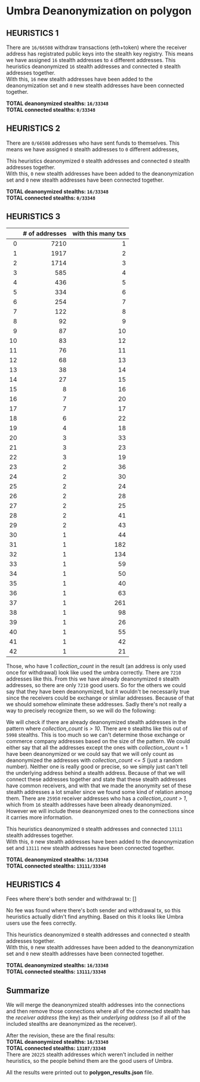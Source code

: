 # Umbra Deanonymization on polygon

## HEURISTICS 1

There are `16/66508` withdraw transactions (eth+token) where the receiver address has registrated public keys into the stealth key registry.
This means we have assigned `16` stealth addresses to `4` different addresses. 
This heuristics deanonymized `16` stealth addresses and connected `0` stealth addresses together.  
With this, `16` new stealth addresses have been added to the deanonymization set and `0` new stealth addresses have been connected together.  

**TOTAL deanonymized stealths: `16/33348`**  
**TOTAL connected stealths: `0/33348`**

## HEURISTICS 2

There are `0/66508` addresses who have sent funds to themselves.
This means we have assigned `0` stealth addresses to `0` different addresses,

This heuristics deanonymized `0` stealth addresses and connected `0` stealth addresses together.  
With this, `0` new stealth addresses have been added to the deanonymization set and `0` new stealth addresses have been connected together.  

**TOTAL deanonymized stealths: `16/33348`**  
**TOTAL connected stealths: `0/33348`**

## HEURISTICS 3

|    |   # of addresses |   with this many txs |
|---:|-----------------:|---------------------:|
|  0 |             7210 |                    1 |
|  1 |             1917 |                    2 |
|  2 |             1714 |                    3 |
|  3 |              585 |                    4 |
|  4 |              436 |                    5 |
|  5 |              334 |                    6 |
|  6 |              254 |                    7 |
|  7 |              122 |                    8 |
|  8 |               92 |                    9 |
|  9 |               87 |                   10 |
| 10 |               83 |                   12 |
| 11 |               76 |                   11 |
| 12 |               68 |                   13 |
| 13 |               38 |                   14 |
| 14 |               27 |                   15 |
| 15 |                8 |                   16 |
| 16 |                7 |                   20 |
| 17 |                7 |                   17 |
| 18 |                6 |                   22 |
| 19 |                4 |                   18 |
| 20 |                3 |                   33 |
| 21 |                3 |                   23 |
| 22 |                3 |                   19 |
| 23 |                2 |                   36 |
| 24 |                2 |                   30 |
| 25 |                2 |                   24 |
| 26 |                2 |                   28 |
| 27 |                2 |                   25 |
| 28 |                2 |                   41 |
| 29 |                2 |                   43 |
| 30 |                1 |                   44 |
| 31 |                1 |                  182 |
| 32 |                1 |                  134 |
| 33 |                1 |                   59 |
| 34 |                1 |                   50 |
| 35 |                1 |                   40 |
| 36 |                1 |                   63 |
| 37 |                1 |                  261 |
| 38 |                1 |                   98 |
| 39 |                1 |                   26 |
| 40 |                1 |                   55 |
| 41 |                1 |                   42 |
| 42 |                1 |                   21 |

Those, who have 1 *collection_count* in the result (an address is only used once for withdrawal) look like used the umbra correctly. There are `7210` addresses like this.
From this we have already deanonymized `0` stealth addresses, so there are only `7210` good users.
So for the others we could say that they have been deanonymized, but it wouldn't be necessarily true since the receivers could be exchange or similar addresses. Because of that we should somehow eliminate these addresses. Sadly there's not really a way to precisely recognize them, so we will do the following:

We will check if there are already deanonymized stealth addresses in the pattern where *collection_count* is *> 10*.
There are `0` stealths like this out of `5998` stealths.
This is too much so we can't determine those exchange or commerce company addresses based on the size of the pattern. We could either say that all the addresses except the ones with *collection_count* = 1 have been deanonymized or we could say that we will only count as deanonymized the addresses with *collection_count* *<= 5* (just a random number).
Neither one is really good or precise, so we simply just can't tell the underlying address behind a stealth address. Because of that we will connect these addresses together and state that these stealth addresses have common receivers, and with that we made the anonymity set of these stealth addresses a lot smaller since we found some kind of relation among them.
There are `25950` receiver addresses who has a *collection_count* *> 1*, which from `16` stealth addresses have been already deanonymized. However we will include these deanonymized ones to the connections since it carries more information.

This heuristics deanonymized `0` stealth addresses and connected `13111` stealth addresses together.  
With this, `0` new stealth addresses have been added to the deanonymization set and `13111` new stealth addresses have been connected together.  

**TOTAL deanonymized stealths: `16/33348`**  
**TOTAL connected stealths: `13111/33348`**

## HEURISTICS 4

Fees where there's both sender and withdrawal tx: []

No fee was found where there's both sender and withdrawal tx, so this heuristics actually didn't find anything. Based on this it looks like Umbra users use the fees correctly.

This heuristics deanonymized `0` stealth addresses and connected `0` stealth addresses together.  
With this, `0` new stealth addresses have been added to the deanonymization set and `0` new stealth addresses have been connected together.  

**TOTAL deanonymized stealths: `16/33348`**  
**TOTAL connected stealths: `13111/33348`**

## Summarize

We will merge the deanonymized stealth addresses into the connections and then remove those connections where all of the connected stealth has the *receiver address* (the key) as their *underlying address* (so if all of the included stealths are deanonymized as the receiver).

After the revision, these are the final results:  
**TOTAL deanonymized stealths: `16/33348`**  
**TOTAL connected stealths: `13107/33348`**  
There are `20225` stealth addresses which weren't included in neither heuristics, so the people behind them are the good users of Umbra.

All the results were printed out to **polygon_results.json** file.
